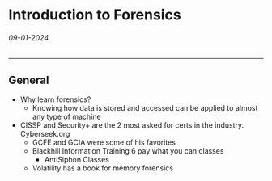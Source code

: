 # Introduction to Forensics
###### 09-01-2024
---
## General
- Why learn forensics?
	- Knowing how data is stored and accessed can be applied to almost any type of machine
- CISSP and Security+ are the 2 most asked for certs in the industry. Cyberseek.org
	- GCFE and GCIA were some of his favorites
	- Blackhill Information Training 6 pay what you can classes
		- AntiSiphon Classes
	- Volatility has a book for memory forensics